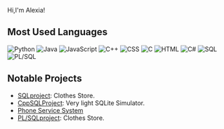 Hi,I'm Alexia!
## Most Used Languages

![Python](https://img.shields.io/badge/Python-36.84%25-FFEE8C?style=for-the-badge) 
![Java](https://img.shields.io/badge/Java-22.93%25-FFC30B?style=for-the-badge) 
![JavaScript](https://img.shields.io/badge/JavaScript-13.60%25-E8B828?style=for-the-badge) 
![C++](https://img.shields.io/badge/C++-12.61%25-F7B11E?style=for-the-badge) 
![CSS](https://img.shields.io/badge/CSS-7.93%25-FFAB40?style=for-the-badge)
![C](https://img.shields.io/badge/C-6.09%25-F2F600?style=for-the-badge) 
![HTML](https://img.shields.io/badge/HTML-10.50%25-FF3263?style=for-the-badge) 
![C#](https://img.shields.io/badge/C%23-8.70%25-FFEE72?style=for-the-badge) 
![SQL](https://img.shields.io/badge/SQL-7.20%25-FFBF0D?style=for-the-badge) 
![PL/SQL](https://img.shields.io/badge/PL%2FSQL-5.50%25-FFFFC5?style=for-the-badge)

## Notable Projects
- [SQLproject](https://github.com/alexiatanasie/SQLproject): Clothes Store.
- [CppSQLProject](https://github.com/alexiatanasie/CppSQLProject): Very light SQLite Simulator.
- [Phone Service System](https://github.com/alexiatanasie/PhoneServiceSystem)
- [PL/SQLproject](https://github.com/alexiatanasie/Clothes-Store): Clothes Store.
